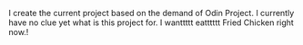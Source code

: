 I create the current project based on the demand of Odin Project. I currently have no clue yet what is this project for.
I wanttttt eatttttt Fried Chicken right now.!
